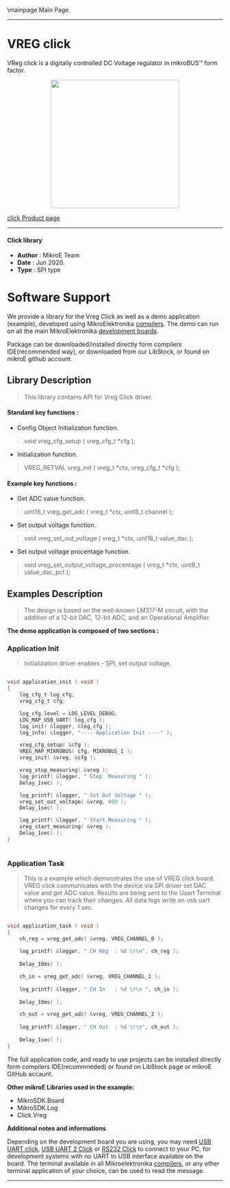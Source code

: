 \mainpage Main Page
 
---
# VREG click

VReg click is a digitally controlled DC Voltage regulator in mikroBUS™ form factor. 

<p align="center">
  <img src="https://download.mikroe.com/images/click_for_ide/vreg_click.png" height=300px>
</p>

[click Product page](<https://www.mikroe.com/vreg-click>)

---


#### Click library 

- **Author**        : MikroE Team
- **Date**          : Jun 2020.
- **Type**          : SPI type


# Software Support

We provide a library for the Vreg Click 
as well as a demo application (example), developed using MikroElektronika 
[compilers](https://shop.mikroe.com/compilers). 
The demo can run on all the main MikroElektronika [development boards](https://shop.mikroe.com/development-boards).

Package can be downloaded/installed directly form compilers IDE(recommended way), or downloaded from our LibStock, or found on mikroE github account. 

## Library Description

> This library contains API for Vreg Click driver.

#### Standard key functions :

- Config Object Initialization function.
> void vreg_cfg_setup ( vreg_cfg_t *cfg ); 
 
- Initialization function.
> VREG_RETVAL vreg_init ( vreg_t *ctx, vreg_cfg_t *cfg );

#### Example key functions :

- Get ADC value function.
> uint16_t vreg_get_adc ( vreg_t *ctx, uint8_t channel );
 
- Set output voltage function.
>void vreg_set_out_voltage ( vreg_t *ctx, uint16_t value_dac );

- Set output voltage procentage function.
> void vreg_set_output_voltage_procentage ( vreg_t *ctx, uint8_t value_dac_pct );

## Examples Description
 
> The design is based on the well-known LM317-M circuit, with the addition of a 12-bit DAC, 12-bit ADC, and an Operational Amplifier. 

**The demo application is composed of two sections :**

### Application Init 

> Initialization driver enables - SPI, set output voltage.

```c

void application_init ( void )
{
    log_cfg_t log_cfg;
    vreg_cfg_t cfg;

    log_cfg.level = LOG_LEVEL_DEBUG;
    LOG_MAP_USB_UART( log_cfg );
    log_init( &logger, &log_cfg );
    log_info( &logger, "---- Application Init ----" );

    vreg_cfg_setup( &cfg );
    VREG_MAP_MIKROBUS( cfg, MIKROBUS_1 );
    vreg_init( &vreg, &cfg );

    vreg_stop_measuring( &vreg );
    log_printf( &logger, " Stop  Measuring " );
    Delay_1sec( );

    log_printf( &logger, " Set Out Voltage " );
    vreg_set_out_voltage( &vreg, 600 );
    Delay_1sec( );

    log_printf( &logger, " Start Measuring " );
    vreg_start_measuring( &vreg );
    Delay_1sec( );
}
  
```

### Application Task

> This is a example which demonstrates the use of VREG click board.
  VREG click communicates with the device via SPI driver set DAC value and get ADC value.
  Results are being sent to the Usart Terminal where you can track their changes.
  All data logs write on usb uart changes for every 1 sec. 

```c

void application_task ( void )
{
    ch_reg = vreg_get_adc( &vreg, VREG_CHANNEL_0 );
   
    log_printf( &logger, " CH Reg  : %d \r\n", ch_reg );
    
    Delay_10ms( );

    ch_in = vreg_get_adc( &vreg, VREG_CHANNEL_1 );
    
    log_printf( &logger, " CH In   : %d \r\n ", ch_in );
    
    Delay_10ms( );

    ch_out = vreg_get_adc( &vreg, VREG_CHANNEL_2 );
    
    log_printf( &logger, " CH Out  : %d \r\n", ch_out );
    
    Delay_1sec( );
}  

```
The full application code, and ready to use projects can be  installed directly form compilers IDE(recommneded) or found on LibStock page or mikroE GitHub accaunt.

**Other mikroE Libraries used in the example:** 

- MikroSDK.Board
- MikroSDK.Log
- Click.Vreg

**Additional notes and informations**

Depending on the development board you are using, you may need 
[USB UART click](https://shop.mikroe.com/usb-uart-click), 
[USB UART 2 Click](https://shop.mikroe.com/usb-uart-2-click) or 
[RS232 Click](https://shop.mikroe.com/rs232-click) to connect to your PC, for 
development systems with no UART to USB interface available on the board. The 
terminal available in all Mikroelektronika 
[compilers](https://shop.mikroe.com/compilers), or any other terminal application 
of your choice, can be used to read the message.



---
